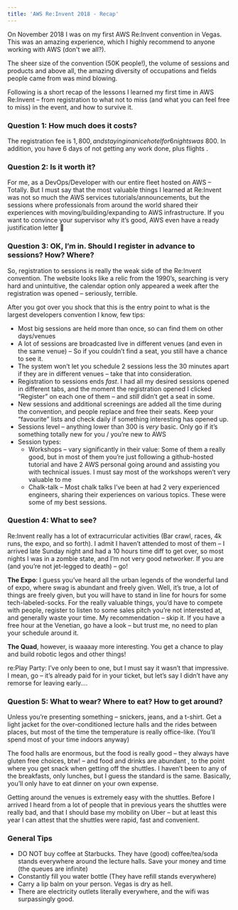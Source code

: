 ```yaml
---
title: 'AWS Re:Invent 2018 - Recap'
---
```


On November 2018 I was on my first AWS Re:Invent convention in Vegas. This was an amazing experience, which I highly recommend to anyone working with AWS (don't we all?). 

The sheer size of the convention (50K people!), the volume of sessions and products and above all, the amazing diversity of occupations and fields people came from was mind blowing.

Following is a short recap of the lessons I learned my first time in AWS Re:Invent – from registration to what not to miss (and what you can feel free to miss) in the event, and how to survive it.

### Question 1: How much does it costs?
The registration fee is $1,800, and staying in a nice hotel for 6 nights was ~$800. In addition, you have 6 days of not getting any work done, plus flights .

### Question 2: Is it worth it?
For me, as a DevOps/Developer with our entire fleet hosted on AWS – Totally. But I must say that the most valuable things I learned at Re:Invent was not so much the AWS services tutorials/announcements, but the sessions where professionals from around the world shared their experiences with moving/building/expanding to AWS infrastructure. If you want to convince your supervisor why it’s good, AWS even have a ready justification letter  🙂

### Question 3: OK, I’m in. Should I register in advance to sessions? How? Where?
So, registration to sessions is really the weak side of the Re:Invent convention. The website looks like a relic from the 1990’s, searching is very hard and unintuitive, the calendar option only appeared a week after the registration was opened – seriously, terrible.

After you got over you shock that this is the entry point to what is the largest developers convention I know, few tips:

* Most big sessions are held more than once, so can find them on other days/venues
* A lot of sessions are broadcasted live in different venues (and even in the same venue) – So if you couldn’t find a seat, you still have a chance to see it.
* The system won’t let you schedule 2 sessions less the 30 minutes apart if they are in different venues – take that into consideration.
* Registration to sessions ends *fast*. I had all my desired sessions opened in different tabs, and the moment the registration opened I clicked “Register” on each one of them – and *still* didn’t get a seat in some.
* New sessions and additional screenings are added all the time during the convention, and people replace and free their seats. Keep your “favourite” lists and check daily if something interesting has opened up.
* Sessions level – anything lower than 300 is *very* basic. Only go if it’s something totally new for you / you’re new to AWS
* Session types:
    * Workshops – vary significantly in their value: Some of them a really good, but in most of them you’re just following a github-hosted tutorial and have 2 AWS personal going around and assisting you with technical issues. I must say most of the workshops weren’t very valuable to me
    * Chalk-talk – Most chalk talks I’ve been at had 2 very experienced engineers, sharing their experiences on various topics. These were some of my best sessions.

### Question 4: What to see?
Re:Invent really has a lot of extracurricular activities (Bar crawl, races, 4k runs, the expo, and so forth). I admit I haven’t attended to most of them – I arrived late Sunday night and had a 10 hours time diff to get over, so most nights I was in a zombie state, and I’m not very good networker. If you are (and you’re not jet-legged to death) – go!

**The Expo**: I guess you’ve heard all the urban legends of the wonderful land of expo, where swag is abundant and freely given. Well, it’s true, a lot of things are freely given, but you will have to stand in line for hours for some tech-labeled-socks. For the really valuable things, you’d have to compete with people, register to listen to some sales pitch you’re not interested at, and generally waste your time. My recommendation – skip it. If you have a free hour at the Venetian, go have a look – but trust me, no need to plan your schedule around it.

**The Quad**, however, is waaaay more interesting. You get a chance to play and build robotic legos and other things!

re:Play Party: I’ve only been to one, but I must say it wasn’t that impressive. I mean, go – it’s already paid for in your ticket, but let’s say I didn’t have any remorse for leaving early….

### Question 5: What to wear? Where to eat? How to get around?
Unless you’re presenting something – snickers, jeans, and a t-shirt. Get a light jacket for the over-conditioned lecture halls and the rides between places, but most of the time the temperature is really office-like. (You’ll spend most of your time indoors anyway)

The food halls are enormous, but the food is really good – they always have gluten free choices, btw! – and food and drinks are abundant , to the point where you get snack when getting off the shuttles. I haven’t been to any of the breakfasts, only lunches, but I guess the standard is the same. Basically, you’ll only have to eat dinner on your own expense.

Getting around the venues is extremely easy with the shuttles. Before I arrived I heard from a lot of people that in previous years the shuttles were really bad, and that I should base my mobility on Uber – but at least this year I can attest that the shuttles were rapid, fast and convenient.

### General Tips
* DO NOT buy coffee at Starbucks. They have (good) coffee/tea/soda stands everywhere around the lecture halls. Save your money and time (the queues are infinite)
* Constantly fill you water bottle (They have refill stands everywhere)
* Carry a lip balm on your person. Vegas is dry as hell.
* There are electricity outlets literally everywhere, and the wifi was surpassingly good.